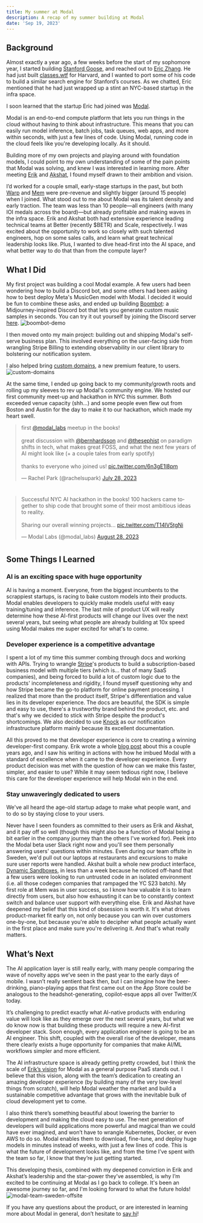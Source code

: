 ```yaml
---
title: My summer at Modal
description: A recap of my summer building at Modal
date: 'Sep 19, 2023'
---
```


## Background
Almost exactly a year ago, a few weeks before the start of my sophomore year, I started building [Stanford Goose](https://stanfordgoose.com/), and reached out to [Eric Zhang](https://www.ekzhang.com/). He had just built [classes.wtf](https://classes.wtf/) for Harvard, and I wanted to port some of his code to build a similar search engine for Stanford’s courses. As we chatted, Eric mentioned that he had just wrapped up a stint an NYC-based startup in the infra space. 

I soon learned that the startup Eric had joined was [Modal](https://modal.com/).

Modal is an end-to-end compute platform that lets you run things in the cloud without having to think about infrastructure. This means that you can easily run model inference, batch jobs, task queues, web apps, and more within seconds, with just a few lines of code. Using Modal, running code in the cloud feels like you're developing locally. As it should.

Building more of my own projects and playing around with foundation models, I could point to my own understanding of some of the pain points that Modal was solving, and knew I was interested in learning more. After meeting [Erik](https://erikbern.com/) and [Akshat](https://www.linkedin.com/in/akshat-bubna-188885103/), I found myself drawn to their ambition and vision.

I’d worked for a couple small, early-stage startups in the past, but both [Warp](https://www.warp.dev/) and [Mem](https://get.mem.ai/) were pre-revenue and slightly bigger (around 15 people) when I joined. What stood out to me about Modal was its talent density and early traction. The team was less than 10 people—all engineers (with many IOI medals across the board)—but already profitable and making waves in the infra space. Erik and Akshat both had extensive experience leading technical teams at Better (recently $BETR) and Scale, respectively. I was excited about the opportunity to work so closely with such talented engineers, hop on some sales calls, and  learn what great technical leadership looks like. Plus, I wanted to dive head-first into the AI space, and what better way to do that than from the compute layer?

## What I Did

My first project was building a cool Modal example. A few users had been wondering how to build a Discord bot, and some others had been asking how to best deploy Meta's MusicGen model with Modal. I decided it would be fun to combine these asks, and ended up building [Boombot](https://github.com/modal-labs/boombot): a Midjourney-inspired Discord bot that lets you generate custom music samples in seconds. You can try it out yourself by joining the Discord server [here](https://discord.com/invite/bBZPgqk9By).
![boombot-demo](/assets/blog/modal-boombot-demo.gif)

I then moved onto my main project: building out and shipping Modal's self-serve business plan. This involved everything on the user-facing side from wrangling Stripe Billing to extending observability in our client library to bolstering our notification system. 

I also helped bring [custom domains](https://modal.com/docs/guide/webhooks#custom-domains), a new premium feature, to users.
![custom-domains](/assets/blog/modal-custom-domains.png)

At the same time, I ended up going back to my community/growth roots and rolling up my sleeves to rev up Modal's community engine. We hosted our first community meet-up and hackathon in NYC this summer. Both exceeded venue capacity (shh...) and some people even flew out from Boston and Austin for the day to make it to our hackathon, which made my heart swell.

<blockquote class="twitter-tweet"><p lang="en" dir="ltr">first <a href="https://twitter.com/modal_labs?ref_src=twsrc%5Etfw">@modal_labs</a> meetup in the books! <br><br>great discussion with <a href="https://twitter.com/bernhardsson?ref_src=twsrc%5Etfw">@bernhardsson</a> and <a href="https://twitter.com/thesephist?ref_src=twsrc%5Etfw">@thesephist</a> on paradigm shifts in tech, what makes great FOSS, and what the next few years of AI might look like (+ a couple tales from early spotify) <br><br>thanks to everyone who joined us! <a href="https://t.co/6n3gE1l8pm">pic.twitter.com/6n3gE1l8pm</a></p>&mdash; Rachel Park (@rachelsupark) <a href="https://twitter.com/rachelsupark/status/1684953375228506112?ref_src=twsrc%5Etfw">July 28, 2023</a></blockquote>

#

<blockquote class="twitter-tweet"><p lang="en" dir="ltr">Successful NYC AI hackathon in the books! 100 hackers came together to ship code that brought some of their most ambitious ideas to reality.<br><br>Sharing our overall winning projects… <a href="https://t.co/T14lV5tgNi">pic.twitter.com/T14lV5tgNi</a></p>&mdash; Modal Labs (@modal_labs) <a href="https://twitter.com/modal_labs/status/1696186080939143351?ref_src=twsrc%5Etfw">August 28, 2023</a></blockquote> <script async src="https://platform.twitter.com/widgets.js" charset="utf-8"></script>

#


## Some Things I Learned

### AI is an exciting space with huge opportunity

AI is having a moment. Everyone, from the biggest incumbents to the scrappiest startups, is racing to bake custom models into their products. Modal enables developers to quickly make models useful with easy training/tuning and inference. The last mile of product UX will really determine how these AI-first products will change our lives over the next several years, but seeing what people are already building at 10x speed using Modal makes me super excited for what's to come. 

### Developer experience is a competitive advantage

I spent a lot of my time this summer combing through docs and working with APIs. Trying to wrangle [Stripe](https://stripe.com/)'s products to build a subscription-based business model with multiple tiers (which is... that of many SaaS companies), and being forced to build a lot of custom logic due to the products' incompleteness and rigidity, I found myself questioning why and how Stripe became the go-to platform for online payment processing. I realized that more than the product itself, Stripe's differentiation and value lies in its developer experience. The docs are beautiful, the SDK is simple and easy to use, there's a trustworthy brand behind the product, etc. and that's why we decided to stick with Stripe despite the product's shortcomings. We also decided to use [Knock](https://knock.app/) as our notification infrastructure platform mainly because its excellent documentation.

All this proved to me that developer experience is core to creating a winning developer-first company. Erik wrote a whole [blog post](https://erikbern.com/2020/10/06/developer-experience-as-a-competitive-advantage) about this a couple years ago, and I saw his writing in actions with how he imbued Modal with a standard of excellence when it came to the developer experience. Every product decision was met with the question of how can we make this faster, simpler, and easier to use? While it may seem tedious right now, I believe this care for the developer experience will help Modal win in the end.

### Stay unwaveringly dedicated to users

We've all heard the age-old startup adage to make what people want, and to do so by staying close to your users. 

Never have I seen founders as committed to their users as Erik and Akshat, and it pay off so well (though this might also be a function of Modal being a bit earlier in the company journey than the others I've worked for). Peek into the Modal beta user Slack right now and you'll see them personally answering users' questions within minutes. Even during our team offsite in Sweden, we'd pull out our laptops at restaurants and excursions to make sure user reports were handled. Akshat built a whole new product interface, [Dynamic Sandboxes](https://modal.com/docs/guide/sandbox#dynamic-sandboxes-beta), in less than a week because he noticed off-hand that a few users were looking to run untrusted code in an isolated environment (i.e. all those codegen companies that rampaged the YC S23 batch). My first role at Mem was in user success, so I know how valuable it is to learn directly from users, but also how exhausting it can be to constantly context switch and balance user support with everything else. Erik and Akshat have deepened my belief that this kind of obsession is worth it. It's what drives product-market fit early on, not only because you can win over customers one-by-one, but because you're able to decipher what people actually want in the first place and make sure you're delivering it. And that's what really matters.

## What’s Next
The AI application layer is still really early, with many people comparing the wave of novelty apps we’ve seen in the past year to the early days of mobile. I wasn’t really sentient back then, but I can imagine how the beer-drinking, piano-playing apps that first came out on the App Store could be analogous to the headshot-generating, copilot-esque apps all over Twitter/X today. 

It’s challenging to predict exactly what AI-native products with enduring value will look like as they emerge over the next several years, but what we do know now is that building these products will require a new AI-first developer stack. Soon enough, every application engineer is going to be an AI engineer. This shift, coupled with the overall rise of the developer, means there clearly exists a huge opportunity for companies that make AI/ML workflows simpler and more efficient.

The AI infrastructure space is already getting pretty crowded, but I think the scale of [Erik’s vision](https://erikbern.com/2022/12/07/what-ive-been-working-on-modal) for Modal as a general purpose PaaS stands out. I believe that this vision, along with the team’s dedication to creating an amazing developer experience (by building many of the very low-level things from scratch), will help Modal weather the market and build a sustainable competitive advantage that grows with the inevitable bulk of cloud development yet to come.

I also think there’s something beautiful about lowering the barrier to development and making the cloud easy to use. The next generation of developers will build applications more powerful and magical than we could have ever imagined, and won’t have to wrangle Kubernetes, Docker, or even AWS to do so. Modal enables them to download, fine-tune, and deploy huge models in minutes instead of weeks, with just a few lines of code. This is what the future of development looks like, and from the time I’ve spent with the team so far, I know that they’re just getting started.

This developing thesis, combined with my deepened conviction in Erik and Akshat’s leadership and the star-power they’ve assembled, is why I’m excited to be continuing at Modal as I go back to college. It's been an awesome journey so far, and I'm looking forward to what the future holds!
![modal-team-sweden-offsite](/assets/blog/modal-team-pic-sweden.png)

If you have any questions about the product, or are interested in learning more about Modal in general, don’t hesitate to [say hi](mailto:rachpark@stanford.edu)!

